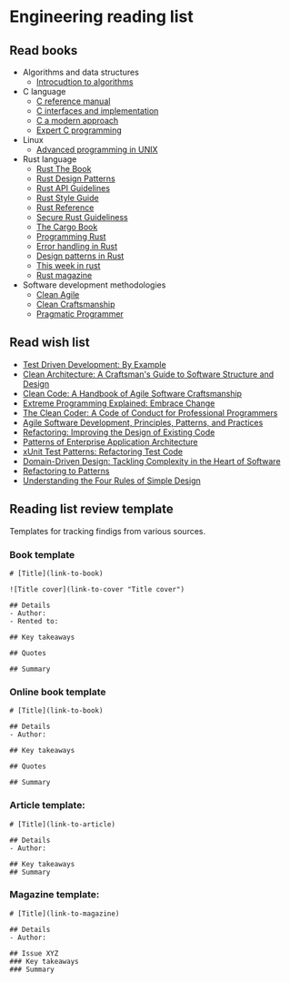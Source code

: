 # Engineering reading list

## Read books

- Algorithms and data structures
    - [Introcudtion to algorithms](./introduction-to-algorithms.md)
- C language
    - [C reference manual](./c-reference-manual.md)
    - [C interfaces and implementation](./c-interfaces-and-implementations.md)
    - [C a modern approach](./c-a-modern-approach.md)
    - [Expert C programming](./expert-c-programming.md)
- Linux
    - [Advanced programming in UNIX](./advanced-programming-in-unix.md)
- Rust language
    - [Rust The Book](./rust-the-book.md)
    - [Rust Design Patterns](./rust-design-patterns.md)
    - [Rust API Guidelines](./rust-api-guidelines.md)
    - [Rust Style Guide](./the-rust-style-guide.md)
    - [Rust Reference](./rust-reference.md)
    - [Secure Rust Guideliness](./secure-rust-guidelines.md)
    - [The Cargo Book](./the-cargo-book.md)
    - [Programming Rust](./programming-rust.md)
    - [Error handling in Rust](./error-handling-in-rust.md)
    - [Design patterns in Rust](./design-patterns-in-rust.md)
    - [This week in rust](./this-week-in-rust.md) 
    - [Rust magazine](./rust-magazine.md)
- Software development methodologies
    - [Clean Agile](./clean-agile.md)
    - [Clean Craftsmanship](./clean-craftsmanship.md)
    - [Pragmatic Programmer](./pragmatic-programmer.md)

## Read wish list
- [Test Driven Development: By Example](whish-list/test-driven-development.md)
- [Clean Architecture: A Craftsman's Guide to Software Structure and Design](whish-list/clean-architecture.md)
- [Clean Code: A Handbook of Agile Software Craftsmanship](whish-list/clean-code.md)
- [Extreme Programming Explained: Embrace Change](whish-list/extreme-programming.md)
- [The Clean Coder: A Code of Conduct for Professional Programmers](whish-list/clean-coder.md)
- [Agile Software Development, Principles, Patterns, and Practices](whish-list/agile-software-development.md)
- [Refactoring: Improving the Design of Existing Code](whish-list/refactoring.md)
- [Patterns of Enterprise Application Architecture](whish-list/patterns-of-enterprise-apps.md)
- [xUnit Test Patterns: Refactoring Test Code](whish-list/xunit-test-patterns.md)
- [Domain-Driven Design: Tackling Complexity in the Heart of Software](whish-list/domain-driven-design.md)
- [Refactoring to Patterns](whish-list/refactoring-to-patterns.md)
- [Understanding the Four Rules of Simple Design](whish-list/understanding-four-rules-of-simple-design.md)

## Reading list review template
Templates for tracking findigs from various sources.

### Book template
```
# [Title](link-to-book)

![Title cover](link-to-cover "Title cover")

## Details
- Author:
- Rented to:

## Key takeaways

## Quotes

## Summary
```

### Online book template
```
# [Title](link-to-book)

## Details
- Author:

## Key takeaways

## Quotes

## Summary
```

### Article template:
```
# [Title](link-to-article)

## Details
- Author:

## Key takeaways
## Summary
```

### Magazine template:
```
# [Title](link-to-magazine)

## Details
- Author:

## Issue XYZ
### Key takeaways
### Summary
```
